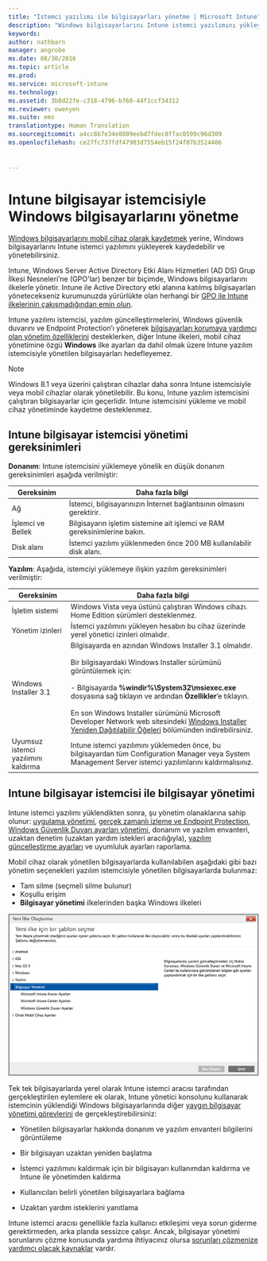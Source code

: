 ```yaml
---
title: "İstemci yazılımı ile bilgisayarları yönetme | Microsoft Intune"
description: "Windows bilgisayarlarını Intune istemci yazılımını yükleyerek yönetin."
keywords: 
author: nathbarn
manager: angrobe
ms.date: 08/30/2016
ms.topic: article
ms.prod: 
ms.service: microsoft-intune
ms.technology: 
ms.assetid: 3b8d22fe-c318-4796-b760-44f1ccf34312
ms.reviewer: owenyen
ms.suite: ems
translationtype: Human Translation
ms.sourcegitcommit: a4cc8b7e34e8809eebd7fdec8ffac0599c96d309
ms.openlocfilehash: ce27fc737fdf47903d7554eb15f24f07b3524406


---
```


# Intune bilgisayar istemcisiyle Windows bilgisayarlarını yönetme
[Windows bilgisayarlarını mobil cihaz olarak kaydetmek](set-up-windows-device-management-with-microsoft-intune.md) yerine, Windows bilgisayarlarını Intune istemci yazılımını yükleyerek kaydedebilir ve yönetebilirsiniz.

Intune, Windows Server Active Directory Etki Alanı Hizmetleri (AD DS) Grup İlkesi Nesneleri’ne (GPO'lar) benzer bir biçimde, Windows bilgisayarlarını ilkelerle yönetir. Intune ile Active Directory etki alanına katılmış bilgisayarları yönetecekseniz kurumunuzda yürürlükte olan herhangi bir [GPO ile Intune ilkelerinin çakışmadığından emin olun](resolve-gpo-and-microsoft-intune-policy-conflicts.md).

Intune yazılımı istemcisi, yazılım güncelleştirmelerini, Windows güvenlik duvarını ve Endpoint Protection’ı yöneterek [bilgisayarları korumaya yardımcı olan yönetim özelliklerini](policies-to-protect-windows-pcs-in-microsoft-intune.md) desteklerken, diğer Intune ilkeleri, mobil cihaz yönetimine özgü **Windows** ilke ayarları da dahil olmak üzere Intune yazılım istemcisiyle yönetilen bilgisayarları hedefleyemez.

> [!NOTE]
> Windows 8.1 veya üzerini çalıştıran cihazlar daha sonra Intune istemcisiyle veya mobil cihazlar olarak yönetilebilir. Bu konu, Intune yazılım istemcisini çalıştıran bilgisayarlar için geçerlidir. Intune istemcisini yükleme ve mobil cihaz yönetiminde kaydetme desteklenmez.

## Intune bilgisayar istemcisi yönetimi gereksinimleri

**Donanım**: Intune istemcisini yüklemeye yönelik en düşük donanım gereksinimleri aşağıda verilmiştir:

|Gereksinim|Daha fazla bilgi|
|---------------|--------------------|
|Ağ|İstemci, bilgisayarınızın İnternet bağlantısının olmasını gerektirir.|
|İşlemci ve Bellek|Bilgisayarın işletim sistemine ait işlemci ve RAM gereksinimlerine bakın.|
|Disk alanı|İstemci yazılımı yüklenmeden önce 200 MB kullanılabilir disk alanı.|

**Yazılım**: Aşağıda, istemciyi yüklemeye ilişkin yazılım gereksinimleri verilmiştir:

|Gereksinim|Daha fazla bilgi|
|---------------|--------------------|
|İşletim sistemi | Windows Vista veya üstünü çalıştıran Windows cihazı. Home Edition sürümleri desteklenmez.|
|Yönetim izinleri|İstemci yazılımını yükleyen hesabın bu cihaz üzerinde yerel yönetici izinleri olmalıdır.|
|Windows Installer 3.1|Bilgisayarda en azından Windows Installer 3.1 olmalıdır.<br /><br />Bir bilgisayardaki Windows Installer sürümünü görüntülemek için:<br /><br />-   Bilgisayarda **%windir%\System32\msiexec.exe** dosyasına sağ tıklayın ve ardından **Özellikler**’e tıklayın.<br /><br />En son Windows Installer sürümünü Microsoft Developer Network web sitesindeki [Windows Installer Yeniden Dağıtılabilir Öğeleri](http://go.microsoft.com/fwlink/?LinkID=234258) bölümünden indirebilirsiniz.|
|Uyumsuz istemci yazılımını kaldırma|Intune istemci yazılımını yüklemeden önce, bu bilgisayardan tüm Configuration Manager veya System Management Server istemci yazılımlarını kaldırmalısınız.|

## Intune bilgisayar istemcisi ile bilgisayar yönetimi
Intune istemci yazılımı yüklendikten sonra, şu yönetim olanaklarına sahip olunur: [uygulama yönetimi](deploy-apps-in-microsoft-intune.md), [gerçek zamanlı izleme ve Endpoint Protection](help-secure-windows-pcs-with-endpoint-protection-for-microsoft-intune.md), [Windows Güvenlik Duvarı ayarları yönetimi](help-protect-windows-pcs-using-windows-firewall-policies-in-microsoft-intune.md), donanım ve yazılım envanteri, uzaktan denetim (uzaktan yardım istekleri aracılığıyla), [yazılım güncelleştirme ayarları](keep-windows-pcs-up-to-date-with-software-updates-in-microsoft-intune.md) ve uyumluluk ayarları raporlama.

Mobil cihaz olarak yönetilen bilgisayarlarda kullanılabilen aşağıdaki gibi bazı yönetim seçenekleri yazılım istemcisiyle yönetilen bilgisayarlarda bulunmaz:

-   Tam silme (seçmeli silme bulunur)
-   Koşullu erişim
-   **Bilgisayar yönetimi** ilkelerinden başka Windows ilkeleri

![Windows bilgisayarlar için ilkeler şablonu](../media/pc_policy_template.png)

Tek tek bilgisayarlarda yerel olarak Intune istemci aracısı tarafından gerçekleştirilen eylemlere ek olarak, Intune yönetici konsolunu kullanarak istemcinin yüklendiği Windows bilgisayarlarında diğer [yaygın bilgisayar yönetimi görevlerini](common-windows-pc-management-tasks-with-the-microsoft-intune-computer-client.md) de gerçekleştirebilirsiniz:

-   Yönetilen bilgisayarlar hakkında donanım ve yazılım envanteri bilgilerini görüntüleme

-   Bir bilgisayarı uzaktan yeniden başlatma

-   İstemci yazılımını kaldırmak için bir bilgisayarı kullanımdan kaldırma ve Intune ile yönetimden kaldırma

-   Kullanıcıları belirli yönetilen bilgisayarlara bağlama

-   Uzaktan yardım isteklerini yanıtlama

Intune istemci aracısı genellikle fazla kullanıcı etkileşimi veya sorun giderme gerektirmeden, arka planda sessizce çalışır. Ancak, bilgisayar yönetimi sorunlarını çözme konusunda yardıma ihtiyacınız olursa [sorunları çözmenize yardımcı olacak kaynaklar](/intune/troubleshoot/troubleshoot-client-setup-in-microsoft-intune) vardır.



<!--HONumber=Sep16_HO2-->


